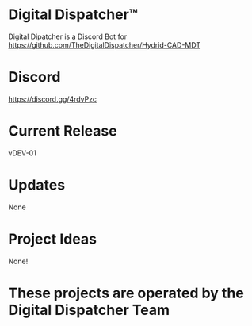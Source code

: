 # Digital Dispatcher™

Digital Dipatcher is a Discord Bot for https://github.com/TheDigitalDispatcher/Hydrid-CAD-MDT

# Discord
https://discord.gg/4rdvPzc

# Current Release
  vDEV-01

# Updates
  None

# Project Ideas
  None!

# These projects are operated by the Digital Dispatcher Team
